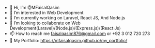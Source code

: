 - 👋 Hi, I’m @MFaisalQasim
- 👀 I’m interested in Web Development
- 🌱 I’m currently working on Laravel, React JS, And Node.js
- 💞️ I’m looking to collaborate on Web Development(Laravel)/(Node.js)/(Express.js)/(React Js)  
- 📫 How to reach me faisalqasim876@gmail.com or +92 3 012 720 273
- 💪 My Portfolio: https://mfaisalqasim.github.io/my_portfolio/

<!---
MFaisalQasim/MFaisalQasim is a ✨ special ✨ repository because its `README.md` (this file) appears on your GitHub profile.
You can click the Preview link to take a look at your changes.
--->

